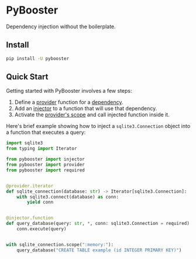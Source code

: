 # PyBooster

Dependency injection without the boilerplate.

## Install

```bash
pip install -U pybooster
```

## Quick Start

Getting started with PyBooster involves a few steps:

1. Define a [provider](concepts.md#providers) function for a
   [dependency](concepts.md#dependencies).
2. Add an [injector](concepts.md#injectors) to a function that will use that dependency.
3. Activate the [provider's scope](concepts.md#scoping-providers) and call injected
   function inside it.

Here's brief example showing how to inject a `sqlite3.Connection` object into a function
that executes a query:

```python
import sqlite3
from typing import Iterator

from pybooster import injector
from pybooster import provider
from pybooster import required


@provider.iterator
def sqlite_connection(database: str) -> Iterator[sqlite3.Connection]:
    with sqlite3.connect(database) as conn:
        yield conn


@injector.function
def query_database(query: str, *, conn: sqlite3.Connection = required) -> None:
    conn.execute(query)


with sqlite_connection.scope(":memory:"):
    query_database("CREATE TABLE example (id INTEGER PRIMARY KEY)")
```
